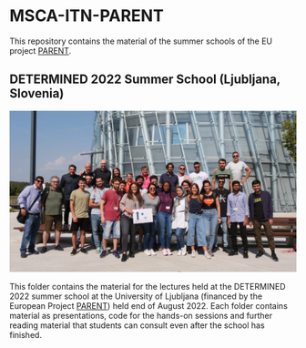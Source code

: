 # MSCA-ITN-PARENT
This repository contains the material of the summer schools of the EU project [PARENT](https://parenth2020.com).

## DETERMINED 2022 Summer School (Ljubljana, Slovenia)


![DETERMINED GROUP PHOTO](DETERMINED2022/images/determinedgroup.jpeg)

This folder contains the material for the lectures held at the DETERMINED 2022 summer school at the University of Ljubljana (financed by the European Project [PARENT](https://parenth2020.com)) held end of August 2022. Each folder contains material as presentations, code for the hands-on sessions and further reading material that students can consult even after the school has finished.
